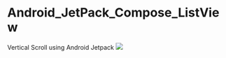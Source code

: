 # Android_JetPack_Compose_ListView
Vertical Scroll using Android Jetpack 
<img src = "https://user-images.githubusercontent.com/30453784/76336355-e6764980-631b-11ea-9d82-422ef3cb9d0c.png" size = 50.0>
